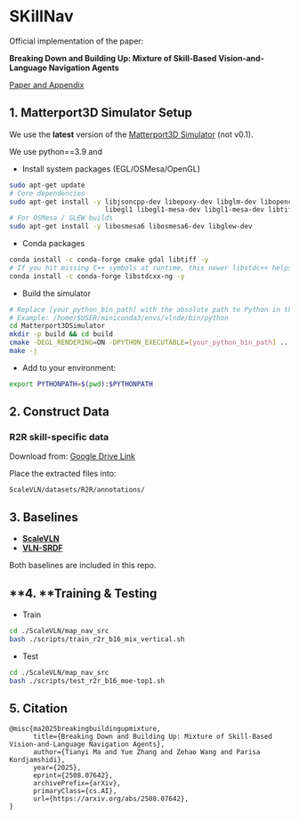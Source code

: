 # SKillNav

Official implementation of the paper:

**Breaking Down and Building Up: Mixture of Skill-Based Vision-and-Language Navigation Agents**

[Paper and Appendix](https://arxiv.org/abs/2508.07642)



## **1. Matterport3D Simulator Setup**

We use the **latest** version of the [Matterport3D Simulator](https://github.com/peteanderson80/Matterport3DSimulator) (not v0.1).

We use python==3.9 and 

- Install system packages (EGL/OSMesa/OpenGL)

```bash
sudo apt-get update
# Core dependencies
sudo apt-get install -y libjsoncpp-dev libepoxy-dev libglm-dev libopencv-dev \
                        libegl1 libegl1-mesa-dev libgl1-mesa-dev libtiff-dev
# For OSMesa / GLEW builds
sudo apt-get install -y libosmesa6 libosmesa6-dev libglew-dev
```

- Conda packages

```bash
conda install -c conda-forge cmake gdal libtiff -y
# If you hit missing C++ symbols at runtime, this newer libstdc++ helps:
conda install -c conda-forge libstdcxx-ng -y
```

- Build the simulator 

```bash
# Replace [your_python_bin_path] with the absolute path to Python in the 'vlnde' env
# Example: /home/$USER/miniconda3/envs/vlnde/bin/python
cd Matterport3DSimulator
mkdir -p build && cd build
cmake -DEGL_RENDERING=ON -DPYTHON_EXECUTABLE=[your_python_bin_path] ..
make -j
```

- Add to your environment:

```bash
export PYTHONPATH=$(pwd):$PYTHONPATH
```



## **2. Construct Data**

### **R2R skill-specific data**

Download from: [Google Drive Link](https://drive.google.com/drive/folders/1ZYCi2yJAHqk96Ptud6sqQRtWJalIyig7?usp=sharing)

Place the extracted files into:

```
ScaleVLN/datasets/R2R/annotations/
```



## **3. Baselines**

- [**ScaleVLN**](https://github.com/wz0919/ScaleVLN)
- [**VLN-SRDF**](https://github.com/wz0919/VLN-SRDF)

Both baselines are included in this repo.



## **4. **Training & Testing

- Train

```bash
cd ./ScaleVLN/map_nav_src
bash ./scripts/train_r2r_b16_mix_vertical.sh
```

- Test

```bash
cd ./ScaleVLN/map_nav_src
bash ./scripts/test_r2r_b16_moe-top1.sh
```



## **5. Citation**

```
@misc{ma2025breakingbuildingupmixture,
      title={Breaking Down and Building Up: Mixture of Skill-Based Vision-and-Language Navigation Agents}, 
      author={Tianyi Ma and Yue Zhang and Zehao Wang and Parisa Kordjamshidi},
      year={2025},
      eprint={2508.07642},
      archivePrefix={arXiv},
      primaryClass={cs.AI},
      url={https://arxiv.org/abs/2508.07642}, 
}
```

